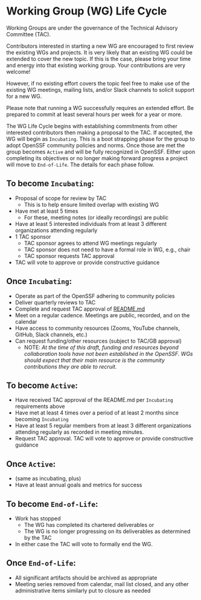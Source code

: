 # Working Group (WG) Life Cycle

Working Groups are under the governance of the Technical Advisory Committee (TAC).

Contributors interested in starting a new WG are encouraged to first review the existing
WGs and projects. It is very likely that an existing WG could be extended to
cover the new topic. If this is the case, please bring your time and energy into that existing working
group. Your contributions are very welcome!

However, if no existing effort covers the topic feel free to make use of the existing WG
meetings, mailing lists, and/or Slack channels to solicit support for a new WG.

Please note that running a WG successfully requires an extended effort.
Be prepared to commit at least several hours per week for a year or more.

The WG Life Cycle begins with establishing commitments from other interested
contributors then making a proposal to the TAC. If accepted, the
WG will begin as `Incubating`. This is a boot strapping phase for the group to adopt
OpenSSF community policies and norms. Once those are met the group becomes `Active` and will be
fully recognized in OpenSSF. Either upon completing its objectives or no longer making forward
progress a project will move to `End-of-Life`. The details for each phase follow.

## To become `Incubating`:

* Proposal of scope for review by TAC
    * This is to help ensure limited overlap with existing WG
* Have met at least 5 times
    * For these, meeting notes (or ideally recordings) are public
* Have at least 5 interested individuals from at least 3 different organizations attending regularly
* 1 TAC sponsor
    * TAC sponsor agrees to attend WG meetings regularly
    * TAC sponsor does not need to have a formal role in WG, e.g., chair
    * TAC sponsor requests TAC approval 
* TAC will vote to approve or provide constructive guidance

## Once `Incubating`:

* Operate as part of the OpenSSF adhering to community policies
* Deliver quarterly reviews to TAC
* Complete and request TAC approval of [README.md](https://github.com/ossf/project-template/blob/main/README.md)
* Meet on a regular cadence. Meetings are public, recorded, and on the calendar
* Have access to community resources (Zooms, YouTube channels, GitHub, Slack channels, etc.)
* Can request funding/other resources (subject to TAC/GB approval)
    * NOTE: _At the time of this draft, funding and resources beyond collaboration tools have not
    been established in the OpenSSF. WGs should expect that their main resource is the
    community contributions they are able to recruit._

## To become `Active`:

* Have received TAC approval of the README.md per `Incubating` requirements above
* Have met at least 4 times over a period of at least 2 months since becoming `Incubating`
* Have at least 5 regular members from at least 3 different organizations attending regularly as
recorded in meeting minutes.
* Request TAC approval. TAC will vote to approve or provide constructive guidance

## Once `Active`:

* (same as incubating, plus)
* Have at least annual goals and metrics for success

## To become `End-of-Life`:

* Work has stopped
    * The WG has completed its chartered deliverables
    or
    * The WG is no longer progressing on its deliverables as determined by the TAC
* In either case the TAC will vote to formally end the WG.

## Once `End-of-Life`:

* All significant artifacts should be archived as appropriate
* Meeting series removed from calendar, mail list closed, and any other administrative items
  similarly put to closure as needed
